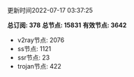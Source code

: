 更新时间2022-07-17 03:37:25

**总订阅: 378**
**总节点: 15831**
**有效节点: 3642**
- v2ray节点: 2076
- ss节点: 1121
- ssr节点: 23
- trojan节点: 422
